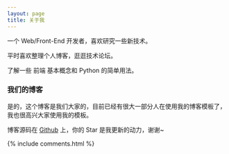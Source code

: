 ```yaml
---
layout: page
title: 关于我 
---
```


一个 Web/Front-End 开发者，喜欢研究一些新技术。
<p>
平时喜欢整理个人博客，逛逛技术论坛。
<p>
了解一些 前端 基本概念和 Python 的简单用法。

<p>

<h3> 我们的博客 </h3>  

<p>

是的，这个博客是我们大家的，目前已经有很大一部分人在使用我的博客模板了，我也很高兴大家使用我的模板。

<p>

博客源码在 <a target="_blank" href='https://github.com/MarkTo22/MarkTo22.github.io/'>Github</a> 上，你的 Star 是我更新的动力，谢谢~

{% include comments.html %}



